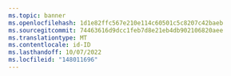 ```yaml
---
ms.topic: banner
ms.openlocfilehash: 1d1e82ffc567e210e114c60501c5c8207c42baeb
ms.sourcegitcommit: 74463616d9dcc1feb7d8e21eb4db902106820aee
ms.translationtype: MT
ms.contentlocale: id-ID
ms.lasthandoff: 10/07/2022
ms.locfileid: "148011696"
---
```

